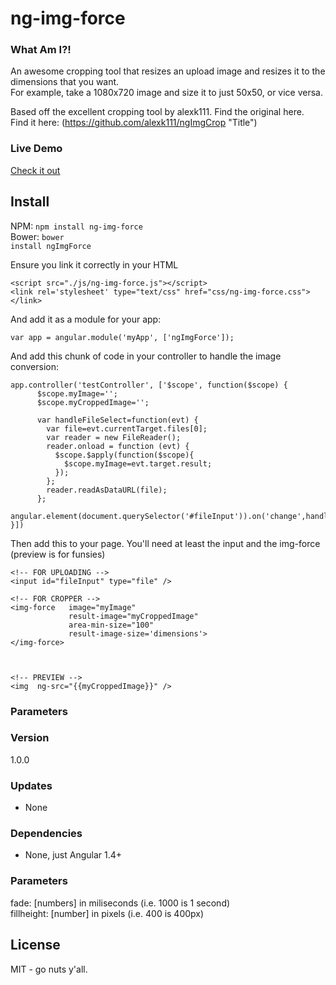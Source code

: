 # ng-img-force

### What Am I?!
An awesome cropping tool that resizes an upload image and resizes it to the dimensions that you want.  
For example, take a 1080x720 image and size it to just 50x50, or vice versa.  

Based off the excellent cropping tool by alexk111.  Find the original here.  
Find it here:  (https://github.com/alexk111/ngImgCrop "Title")

### Live Demo 
[Check it out](https://allenroyston.herokuapp.com/access/ng-img-force/index.html "Title")
  
## Install
NPM:
<code>npm install ng-img-force</code>
<br>
Bower:
<code>bower install ngImgForce</code>



Ensure you link it correctly in your HTML<br>
```
<script src="./js/ng-img-force.js"></script>
<link rel='stylesheet' type="text/css" href="css/ng-img-force.css"></link>
```
  
  
  
And add it as a module for your app:<br>
```
var app = angular.module('myApp', ['ngImgForce']);
```




And add this chunk of code in your controller to handle the image conversion:
```
app.controller('testController', ['$scope', function($scope) {
      $scope.myImage='';
      $scope.myCroppedImage='';

      var handleFileSelect=function(evt) {
        var file=evt.currentTarget.files[0];
        var reader = new FileReader();
        reader.onload = function (evt) {
          $scope.$apply(function($scope){
            $scope.myImage=evt.target.result;
          });
        };
        reader.readAsDataURL(file);
      };
      angular.element(document.querySelector('#fileInput')).on('change',handleFileSelect);
}])
```

Then add this to your page.  You'll need at least the input and the img-force (preview is for funsies)
```
<!-- FOR UPLOADING -->
<input id="fileInput" type="file" />

<!-- FOR CROPPER -->
<img-force   image="myImage"
             result-image="myCroppedImage"
             area-min-size="100"
             result-image-size='dimensions'>
</img-force>
 
 
 
<!-- PREVIEW -->
<img  ng-src="{{myCroppedImage}}" />

```




### Parameters




### Version
1.0.0

### Updates
 - None

### Dependencies
- None, just Angular 1.4+


### Parameters
fade: [numbers] in miliseconds (i.e. 1000 is 1 second)<br>
fillheight: [number] in pixels (i.e. 400 is 400px)




License
----

MIT - go nuts y'all.
